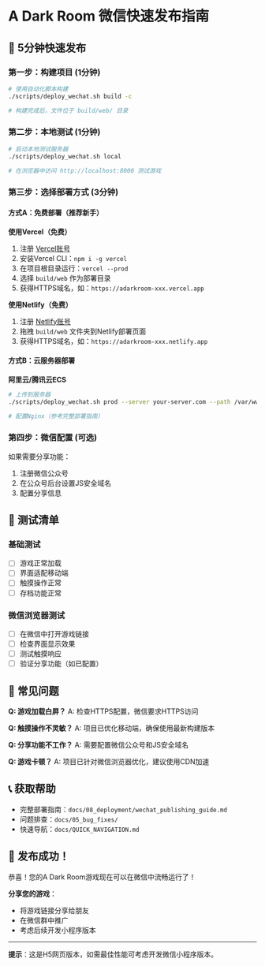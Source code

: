 # A Dark Room 微信快速发布指南

## 🚀 5分钟快速发布

### 第一步：构建项目 (1分钟)
```bash
# 使用自动化脚本构建
./scripts/deploy_wechat.sh build -c

# 构建完成后，文件位于 build/web/ 目录
```

### 第二步：本地测试 (1分钟)
```bash
# 启动本地测试服务器
./scripts/deploy_wechat.sh local

# 在浏览器中访问 http://localhost:8000 测试游戏
```

### 第三步：选择部署方式 (3分钟)

#### 方式A：免费部署（推荐新手）

**使用Vercel（免费）**
1. 注册 [Vercel账号](https://vercel.com)
2. 安装Vercel CLI：`npm i -g vercel`
3. 在项目根目录运行：`vercel --prod`
4. 选择 `build/web` 作为部署目录
5. 获得HTTPS域名，如：`https://adarkroom-xxx.vercel.app`

**使用Netlify（免费）**
1. 注册 [Netlify账号](https://netlify.com)
2. 拖拽 `build/web` 文件夹到Netlify部署页面
3. 获得HTTPS域名，如：`https://adarkroom-xxx.netlify.app`

#### 方式B：云服务器部署

**阿里云/腾讯云ECS**
```bash
# 上传到服务器
./scripts/deploy_wechat.sh prod --server your-server.com --path /var/www/adarkroom

# 配置Nginx（参考完整部署指南）
```

### 第四步：微信配置 (可选)

如果需要分享功能：
1. 注册微信公众号
2. 在公众号后台设置JS安全域名
3. 配置分享信息

## 📱 测试清单

### 基础测试
- [ ] 游戏正常加载
- [ ] 界面适配移动端
- [ ] 触摸操作正常
- [ ] 存档功能正常

### 微信浏览器测试
- [ ] 在微信中打开游戏链接
- [ ] 检查界面显示效果
- [ ] 测试触摸响应
- [ ] 验证分享功能（如已配置）

## 🎯 常见问题

**Q: 游戏加载白屏？**
A: 检查HTTPS配置，微信要求HTTPS访问

**Q: 触摸操作不灵敏？**
A: 项目已优化移动端，确保使用最新构建版本

**Q: 分享功能不工作？**
A: 需要配置微信公众号和JS安全域名

**Q: 游戏卡顿？**
A: 项目已针对微信浏览器优化，建议使用CDN加速

## 📞 获取帮助

- 完整部署指南：`docs/08_deployment/wechat_publishing_guide.md`
- 问题排查：`docs/05_bug_fixes/`
- 快速导航：`docs/QUICK_NAVIGATION.md`

## 🎉 发布成功！

恭喜！您的A Dark Room游戏现在可以在微信中流畅运行了！

**分享您的游戏**：
- 将游戏链接分享给朋友
- 在微信群中推广
- 考虑后续开发小程序版本

---

**提示**：这是H5网页版本，如需最佳性能可考虑开发微信小程序版本。

